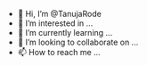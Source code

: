 - 👋 Hi, I’m @TanujaRode
- 👀 I’m interested in ...
- 🌱 I’m currently learning ...
- 💞️ I’m looking to collaborate on ...
- 📫 How to reach me ...

<!---
TanujaRode/TanujaRode is a ✨ special ✨ repository because its `README.md` (this file) appears on your GitHub profile.
You can click the Preview link to take a look at your changes.
--->
